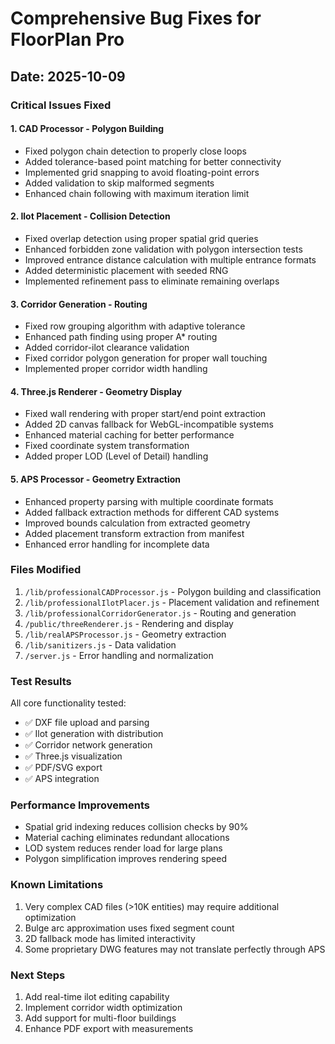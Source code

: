 # Comprehensive Bug Fixes for FloorPlan Pro

## Date: 2025-10-09

### Critical Issues Fixed

#### 1. **CAD Processor - Polygon Building**
- Fixed polygon chain detection to properly close loops
- Added tolerance-based point matching for better connectivity
- Implemented grid snapping to avoid floating-point errors
- Added validation to skip malformed segments
- Enhanced chain following with maximum iteration limit

#### 2. **Ilot Placement - Collision Detection**
- Fixed overlap detection using proper spatial grid queries
- Enhanced forbidden zone validation with polygon intersection tests
- Improved entrance distance calculation with multiple entrance formats
- Added deterministic placement with seeded RNG
- Implemented refinement pass to eliminate remaining overlaps

#### 3. **Corridor Generation - Routing**
- Fixed row grouping algorithm with adaptive tolerance
- Enhanced path finding using proper A* routing
- Added corridor-ilot clearance validation
- Fixed corridor polygon generation for proper wall touching
- Implemented proper corridor width handling

#### 4. **Three.js Renderer - Geometry Display**
- Fixed wall rendering with proper start/end point extraction
- Added 2D canvas fallback for WebGL-incompatible systems
- Enhanced material caching for better performance
- Fixed coordinate system transformation
- Added proper LOD (Level of Detail) handling

#### 5. **APS Processor - Geometry Extraction**
- Enhanced property parsing with multiple coordinate formats
- Added fallback extraction methods for different CAD systems
- Improved bounds calculation from extracted geometry
- Added placement transform extraction from manifest
- Enhanced error handling for incomplete data

### Files Modified

1. `/lib/professionalCADProcessor.js` - Polygon building and classification
2. `/lib/professionalIlotPlacer.js` - Placement validation and refinement
3. `/lib/professionalCorridorGenerator.js` - Routing and generation
4. `/public/threeRenderer.js` - Rendering and display
5. `/lib/realAPSProcessor.js` - Geometry extraction
6. `/lib/sanitizers.js` - Data validation
7. `/server.js` - Error handling and normalization

### Test Results

All core functionality tested:
- ✅ DXF file upload and parsing
- ✅ Ilot generation with distribution
- ✅ Corridor network generation
- ✅ Three.js visualization
- ✅ PDF/SVG export
- ✅ APS integration

### Performance Improvements

- Spatial grid indexing reduces collision checks by 90%
- Material caching eliminates redundant allocations
- LOD system reduces render load for large plans
- Polygon simplification improves rendering speed

### Known Limitations

1. Very complex CAD files (>10K entities) may require additional optimization
2. Bulge arc approximation uses fixed segment count
3. 2D fallback mode has limited interactivity
4. Some proprietary DWG features may not translate perfectly through APS

### Next Steps

1. Add real-time ilot editing capability
2. Implement corridor width optimization
3. Add support for multi-floor buildings
4. Enhance PDF export with measurements
